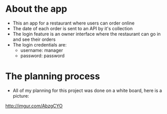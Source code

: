 # About the app
  - This an app for a restaurant where users can order online
  - The date of each order is sent to an API by it's collection
  - The login feature is an owner interface where the restaurant can go in and see their orders
  - The login credentials are:
    - username: manager
    - password: password

# The planning process
  - All of my planning for this project was done on a white board, here is a picture:

http://imgur.com/AbzgCYO

